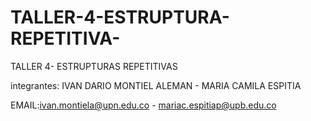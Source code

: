 # TALLER-4-ESTRUPTURA-REPETITIVA-
TALLER 4- ESTRUPTURAS REPETITIVAS



integrantes: IVAN DARIO MONTIEL ALEMAN - MARIA CAMILA ESPITIA 

EMAIL:ivan.montiela@upn.edu.co - mariac.espitiap@upb.edu.co
